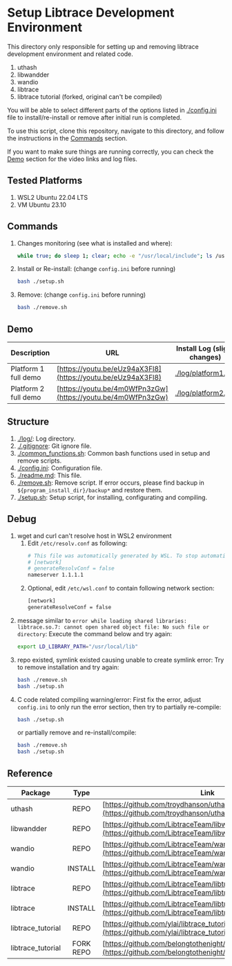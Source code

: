 # Setup Libtrace Development Environment

This directory only responsible for setting up and removing libtrace development environment and related code.

1. uthash
2. libwandder
3. wandio
4. libtrace
5. libtrace tutorial (forked, original can't be compiled)

You will be able to select different parts of the options listed in [./config.ini](./config.ini) file to install/re-install or remove after initial run is completed.

To use this script, clone this repository, navigate to this directory, and follow the instructions in the [Commands](#commands) section.

If you want to make sure things are running correctly, you can check the [Demo](#demo) section for the video links and log files.

## Tested Platforms

1. WSL2 Ubuntu 22.04 LTS
2. VM Ubuntu 23.10
        
## Commands

1. Changes monitoring (see what is installed and where): 
    ```bash
    while true; do sleep 1; clear; echo -e "/usr/local/include"; ls /usr/local/include; echo -e "\n/usr/local/lib"; ls /usr/local/lib; echo -e "\n/opt"; ls /opt; done
    ```
2. Install or Re-install: (change `config.ini` before running)
    ```bash
    bash ./setup.sh
    ```
3. Remove: (change `config.ini` before running)
    ```bash
    bash ./remove.sh
    ```

## Demo

| Description          | URL                                                          | Install Log (slight changes)               |
| ---                  | ---                                                          | ---                                        |
| Platform 1 full demo | [https://youtu.be/eUz94aX3Fl8](https://youtu.be/eUz94aX3Fl8) | [./log/platform1.log](./log/platform1.log) |
| Platform 2 full demo | [https://youtu.be/4m0WfPn3zGw](https://youtu.be/4m0WfPn3zGw) | [./log/platform2.log](./log/platform2.log) |

## Structure

1. [./log/](./log/): Log directory.
2. [./.gitignore](./.gitignore): Git ignore file.
3. [./common_functions.sh](./common_functions.sh): Common bash functions used in setup and remove scripts.
4. [./config.ini](./config.ini): Configuration file.
5. [./readme.md](./readme.md): This file.
6. [./remove.sh](./remove.sh): Remove script. If error occurs, please find backup in `${program_install_dir}/backup*` and restore them.
7. [./setup.sh](./setup.sh): Setup script, for installing, configurating and compiling.

## Debug

1. wget and curl can't resolve host in WSL2 environment
    1. Edit `/etc/resolv.conf` as following:
        ```bash
        # This file was automatically generated by WSL. To stop automatic generation of this file, add the following entry to /etc/wsl.conf:
        # [network]
        # generateResolvConf = false
        nameserver 1.1.1.1
        ```
    2. Optional, edit `/etc/wsl.conf` to contain following network section:
        ```bash
        [network]
        generateResolveConf = false
        ```
2. message similar to `error while loading shared libraries: libtrace.so.7: cannot open shared object file: No such file or directory`:
    Execute the command below and try again:
    ```bash
    export LD_LIBRARY_PATH="/usr/local/lib"
    ```
3. repo existed, symlink existed causing unable to create symlink error:
    Try to remove installation and try again:
    ```bash
    bash ./remove.sh
    bash ./setup.sh
    ```
4. C code related compiling warning/error:
    First fix the error, adjust `config.ini` to only run the error section, then try to partially re-compile:
    ```bash
    bash ./setup.sh
    ```
    or partially remove and re-install/compile:
    ```bash
    bash ./remove.sh
    bash ./setup.sh
    ```

## Reference

| Package           | Type      | Link                                                                                                                         |
| -------           | :--:      | ----                                                                                                                         |
| uthash            | REPO      | [https://github.com/troydhanson/uthash](https://github.com/troydhanson/uthash)                                               |
| libwandder        | REPO      | [https://github.com/LibtraceTeam/libwandder](https://github.com/LibtraceTeam/libwandder)                                     |
| wandio            | REPO      | [https://github.com/LibtraceTeam/wandio](https://github.com/LibtraceTeam/wandio)                                             |
| wandio            | INSTALL   | [https://github.com/LibtraceTeam/wandio/blob/master/INSTALL](https://github.com/LibtraceTeam/wandio/blob/master/INSTALL)     |
| libtrace          | REPO      | [https://github.com/LibtraceTeam/libtrace](https://github.com/LibtraceTeam/libtrace)                                         |
| libtrace          | INSTALL   | [https://github.com/LibtraceTeam/libtrace/blob/master/INSTALL](https://github.com/LibtraceTeam/libtrace/blob/master/INSTALL) |
| libtrace_tutorial | REPO      | [https://github.com/ylai/libtrace_tutorial](https://github.com/ylai/libtrace_tutorial)                                       |
| libtrace_tutorial | FORK REPO | [https://github.com/belongtothenight/libtrace_tutorial/](https://github.com/belongtothenight/libtrace_tutorial/)             |
